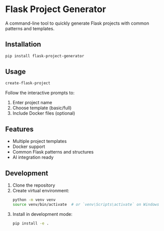 # Flask Project Generator

A command-line tool to quickly generate Flask projects with common patterns and templates.

## Installation

```bash
pip install flask-project-generator
```

## Usage

```bash
create-flask-project
```

Follow the interactive prompts to:
1. Enter project name
2. Choose template (basic/full)
3. Include Docker files (optional)

## Features

- Multiple project templates
- Docker support
- Common Flask patterns and structures
- AI integration ready

## Development

1. Clone the repository
2. Create virtual environment:
   ```bash
   python -m venv venv
   source venv/bin/activate  # or `venv\Scripts\activate` on Windows
   ```
3. Install in development mode:
   ```bash
   pip install -e .
   ```